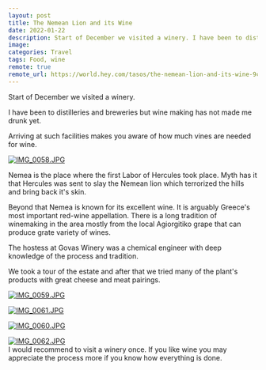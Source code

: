 ```yaml
---
layout: post
title: The Nemean Lion and its Wine
date: 2022-01-22
description: Start of December we visited a winery. I have been to distilleries and breweries but wine making has not made me drunk yet.
image: 
categories: Travel
tags: Food, wine
remote: true
remote_url: https://world.hey.com/tasos/the-nemean-lion-and-its-wine-9c96e013
---
```


Start of December we visited a winery.

I have been to distilleries and breweries but wine making has not made me drunk yet.

Arriving at such facilities makes you aware of how much vines are needed for wine.

[![IMG_0058.JPG](https://world.hey.com/tasos/9c96e013/representations/eyJfcmFpbHMiOnsibWVzc2FnZSI6IkJBaHBCSEtVeVNnPSIsImV4cCI6bnVsbCwicHVyIjoiYmxvYl9pZCJ9fQ==--a1574b3446dbb80ed9349413cf0e2bc9a8aec49e/eyJfcmFpbHMiOnsibWVzc2FnZSI6IkJBaDdDam9MWm05eWJXRjBTU0lJU2xCSEJqb0dSVlE2RkhKbGMybDZaVjkwYjE5c2FXMXBkRnNIYVFLQUIya0NBQVU2REhGMVlXeHBkSGxwU3pvTGJHOWhaR1Z5ZXdZNkNYQmhaMlV3T2cxamIyRnNaWE5qWlZRPSIsImV4cCI6bnVsbCwicHVyIjoidmFyaWF0aW9uIn19--afd0597065e95e7fda232779605f74232acbb77e/IMG_0058.JPG)](https://world.hey.com/tasos/9c96e013/blobs/eyJfcmFpbHMiOnsibWVzc2FnZSI6IkJBaHBCSEtVeVNnPSIsImV4cCI6bnVsbCwicHVyIjoiYmxvYl9pZCJ9fQ==--a1574b3446dbb80ed9349413cf0e2bc9a8aec49e/IMG_0058.JPG?disposition=attachment "Download IMG_0058.JPG")

Nemea is the place where the first Labor of Hercules took place. Myth has it that Hercules was sent to slay the Nemean lion which terrorized the hills and bring back it's skin.

Beyond that Nemea is known for its excellent wine. It is arguably Greece's most important red-wine appellation. There is a long tradition of winemaking in the area mostly from the local Agiorgitiko grape that can produce grate variety of wines.

The hostess at Govas Winery was a chemical engineer with deep knowledge of the process and tradition.

We took a tour of the estate and after that we tried many of the plant's products with great cheese and meat pairings.

[![IMG_0059.JPG](https://world.hey.com/tasos/9c96e013/representations/eyJfcmFpbHMiOnsibWVzc2FnZSI6IkJBaHBCSHkxeVNnPSIsImV4cCI6bnVsbCwicHVyIjoiYmxvYl9pZCJ9fQ==--48ad7a3d3e0365381530c0a9fa577717ebd461fc/eyJfcmFpbHMiOnsibWVzc2FnZSI6IkJBaDdDam9MWm05eWJXRjBTU0lJU2xCSEJqb0dSVlE2RkhKbGMybDZaVjkwYjE5c2FXMXBkRnNIYVFJZ0Eya0NXQUk2REhGMVlXeHBkSGxwU3pvTGJHOWhaR1Z5ZXdZNkNYQmhaMlV3T2cxamIyRnNaWE5qWlZRPSIsImV4cCI6bnVsbCwicHVyIjoidmFyaWF0aW9uIn19--216cd337f6e7b16a46734801df013eebc6186858/IMG_0059.JPG)](https://world.hey.com/tasos/9c96e013/blobs/eyJfcmFpbHMiOnsibWVzc2FnZSI6IkJBaHBCSHkxeVNnPSIsImV4cCI6bnVsbCwicHVyIjoiYmxvYl9pZCJ9fQ==--48ad7a3d3e0365381530c0a9fa577717ebd461fc/IMG_0059.JPG?disposition=attachment "Download IMG_0059.JPG")

[![IMG_0061.JPG](https://world.hey.com/tasos/9c96e013/representations/eyJfcmFpbHMiOnsibWVzc2FnZSI6IkJBaHBCSHExeVNnPSIsImV4cCI6bnVsbCwicHVyIjoiYmxvYl9pZCJ9fQ==--c8b3f67677d71b3ca8259fe54b9e7d0f29ca1ffa/eyJfcmFpbHMiOnsibWVzc2FnZSI6IkJBaDdDam9MWm05eWJXRjBTU0lJU2xCSEJqb0dSVlE2RkhKbGMybDZaVjkwYjE5c2FXMXBkRnNIYVFJZ0Eya0NXQUk2REhGMVlXeHBkSGxwU3pvTGJHOWhaR1Z5ZXdZNkNYQmhaMlV3T2cxamIyRnNaWE5qWlZRPSIsImV4cCI6bnVsbCwicHVyIjoidmFyaWF0aW9uIn19--216cd337f6e7b16a46734801df013eebc6186858/IMG_0061.JPG)](https://world.hey.com/tasos/9c96e013/blobs/eyJfcmFpbHMiOnsibWVzc2FnZSI6IkJBaHBCSHExeVNnPSIsImV4cCI6bnVsbCwicHVyIjoiYmxvYl9pZCJ9fQ==--c8b3f67677d71b3ca8259fe54b9e7d0f29ca1ffa/IMG_0061.JPG?disposition=attachment "Download IMG_0061.JPG")

[![IMG_0060.JPG](https://world.hey.com/tasos/9c96e013/representations/eyJfcmFpbHMiOnsibWVzc2FnZSI6IkJBaHBCSUsxeVNnPSIsImV4cCI6bnVsbCwicHVyIjoiYmxvYl9pZCJ9fQ==--3ef3c2a8ee6b40d583ff4c9bb11c0fb1c3801bc6/eyJfcmFpbHMiOnsibWVzc2FnZSI6IkJBaDdDam9MWm05eWJXRjBTU0lJU2xCSEJqb0dSVlE2RkhKbGMybDZaVjkwYjE5c2FXMXBkRnNIYVFJZ0Eya0NXQUk2REhGMVlXeHBkSGxwU3pvTGJHOWhaR1Z5ZXdZNkNYQmhaMlV3T2cxamIyRnNaWE5qWlZRPSIsImV4cCI6bnVsbCwicHVyIjoidmFyaWF0aW9uIn19--216cd337f6e7b16a46734801df013eebc6186858/IMG_0060.JPG)](https://world.hey.com/tasos/9c96e013/blobs/eyJfcmFpbHMiOnsibWVzc2FnZSI6IkJBaHBCSUsxeVNnPSIsImV4cCI6bnVsbCwicHVyIjoiYmxvYl9pZCJ9fQ==--3ef3c2a8ee6b40d583ff4c9bb11c0fb1c3801bc6/IMG_0060.JPG?disposition=attachment "Download IMG_0060.JPG")

[![IMG_0062.JPG](https://world.hey.com/tasos/9c96e013/representations/eyJfcmFpbHMiOnsibWVzc2FnZSI6IkJBaHBCSHUxeVNnPSIsImV4cCI6bnVsbCwicHVyIjoiYmxvYl9pZCJ9fQ==--3b11e350b11cfa4e2fd677d57188ef6ec99997f2/eyJfcmFpbHMiOnsibWVzc2FnZSI6IkJBaDdDam9MWm05eWJXRjBTU0lJU2xCSEJqb0dSVlE2RkhKbGMybDZaVjkwYjE5c2FXMXBkRnNIYVFJZ0Eya0NXQUk2REhGMVlXeHBkSGxwU3pvTGJHOWhaR1Z5ZXdZNkNYQmhaMlV3T2cxamIyRnNaWE5qWlZRPSIsImV4cCI6bnVsbCwicHVyIjoidmFyaWF0aW9uIn19--216cd337f6e7b16a46734801df013eebc6186858/IMG_0062.JPG)](https://world.hey.com/tasos/9c96e013/blobs/eyJfcmFpbHMiOnsibWVzc2FnZSI6IkJBaHBCSHUxeVNnPSIsImV4cCI6bnVsbCwicHVyIjoiYmxvYl9pZCJ9fQ==--3b11e350b11cfa4e2fd677d57188ef6ec99997f2/IMG_0062.JPG?disposition=attachment "Download IMG_0062.JPG")\
I would recommend to visit a winery once. If you like wine you may appreciate the process more if you know how everything is done.